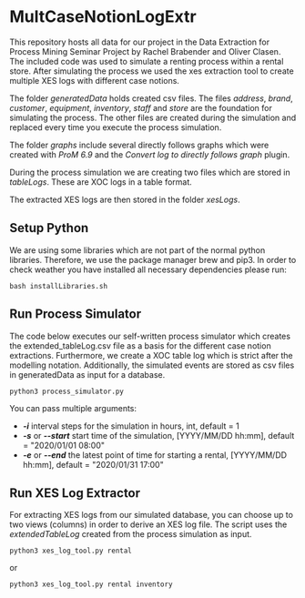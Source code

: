# MultCaseNotionLogExtrThis repository hosts all data for our project in the Data Extraction for Process Mining Seminar Project by Rachel Brabender and Oliver Clasen. The included code was used to simulate a renting process within a rental store. After simulating the process we used the xes extraction tool to create multiple XES logs with different case notions.The folder _generatedData_ holds created csv files. The files _address_, _brand_, _customer_, _equipment_, _inventory_, _staff_ and _store_ are the foundation for simulating the process. The other files are created during the simulation and replaced every time you execute the process simulation.The folder _graphs_ include several directly follows graphs which were created with _ProM 6.9_ and the _Convert log to directly follows graph_ plugin.During the process simulation we are creating two files which are stored in _tableLogs_. These are XOC logs in a table format.The extracted XES logs are then stored in the folder _xesLogs_.## Setup PythonWe are using some libraries which are not part of the normal python libraries. Therefore, we use the package manager brew and pip3. In order to check weather you have installed all necessary dependencies please run:```bash installLibraries.sh```## Run Process SimulatorThe code below executes our self-written process simulator which creates the extended_tableLog.csv file as a basis for the different case notion extractions. Furthermore, we create a XOC table log which is strict after the modelling notation. Additionally, the simulated events are stored as csv files in generatedData as input for a database.```python3 process_simulator.py```You can pass multiple arguments:- **_-i_** interval steps for the simulation in hours, int, default = 1- **_-s_** or **_--start_** start time of the simulation, [YYYY/MM/DD hh:mm], default = "2020/01/01 08:00"- **_-e_** or **_--end_** the latest point of time for starting a rental, [YYYY/MM/DD hh:mm], default = "2020/01/31 17:00"## Run XES Log ExtractorFor extracting XES logs from our simulated database, you can choose up to two views (columns) in order to derive an XES log file. The script uses the _extendedTableLog_ created from the process simulation as input.```python3 xes_log_tool.py rental```or```python3 xes_log_tool.py rental inventory```